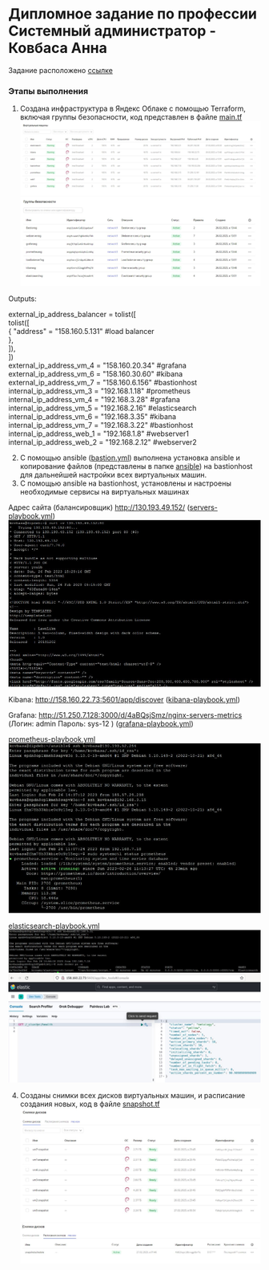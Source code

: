 # Дипломное задание по профессии Системный администратор - Ковбаса Анна


Задание расположено [ссылке](https://github.com/netology-code/sys-diplom/blob/main/README.md)

### Этапы выполнения

1. Создана инфраструктура в Яндекс Облаке с помощью Terraform, включая группы безопасности, код представлен в файле [main.tf](https://github.com/kovbasaad/netology-diplom/blob/main/main.tf)<br>
![1-1](https://github.com/kovbasaad/netology-diplom/blob/main/img/vm.JPG)<br>
![1-2](https://github.com/kovbasaad/netology-diplom/blob/main/img/sg.JPG)<br>

Outputs:<br>

external_ip_address_balancer = tolist([<br>
  tolist([<br>
    {
      "address" = "158.160.5.131" #load balancer<br>
    },<br>
  ]),<br>
])<br>
external_ip_address_vm_4 = "158.160.20.34" #grafana<br>
external_ip_address_vm_6 = "158.160.30.60" #kibana<br>
external_ip_address_vm_7 = "158.160.6.156" #bastionhost<br>
internal_ip_address_vm_3 = "192.168.1.18" #prometheus<br>
internal_ip_address_vm_4 = "192.168.3.28" #grafana<br>
internal_ip_address_vm_5 = "192.168.2.16" #elasticsearch<br>
internal_ip_address_vm_6 = "192.168.3.35" #kibana<br>
internal_ip_address_vm_7 = "192.168.3.22" #bastionhost<br>
internal_ip_address_web_1 = "192.168.1.8" #webserver1<br>
internal_ip_address_web_2 = "192.168.2.12" #webserver2<br>

2. С помощью ansible ([bastion.yml](https://github.com/kovbasaad/netology-diplom/blob/main/ansible/bastion.yml)) выполнена установка ansible и копирование файлов (представлены в папке [ansible](https://github.com/kovbasaad/netology-diplom/tree/main/ansible)) на bastionhost для дальнейшей настройки всех виртуальных машин.
3. С помощью ansible на bastionhost, установлены и настроены необходимые сервисы на виртуальных машинах

Адрес сайта (балансировщик) http://130.193.49.152/ ([servers-playbook.yml](https://github.com/kovbasaad/netology-diplom/blob/main/ansible/servers-playbook.yml))<br>
![3-1](https://github.com/kovbasaad/netology-diplom/blob/main/img/curl%20balancer.JPG)<br>

Kibana: http://158.160.22.73:5601/app/discover ([kibana-playbook.yml](https://github.com/kovbasaad/netology-diplom/blob/main/ansible/kibana-playbook.yml))<br>

Grafana: http://51.250.7.128:3000/d/4aBQsjSmz/nginx-servers-metrics (Логин: admin Пароль: sys-12 ) ([grafana-playbook.yml](https://github.com/kovbasaad/netology-diplom/blob/main/ansible/grafana-playbook.yml))<br>

[prometheus-playbook.yml](https://github.com/kovbasaad/netology-diplom/blob/main/ansible/prometheus-playbook.yml)<br>
![3-2](https://github.com/kovbasaad/netology-diplom/blob/main/img/prometheus.JPG)<br>

[elasticsearch-playbook.yml](https://github.com/kovbasaad/netology-diplom/blob/main/ansible/elasticsearch-playbook.yml)<br>
![3-3](https://github.com/kovbasaad/netology-diplom/blob/main/img/elasticsearch.JPG)<br>
![3-4](https://github.com/kovbasaad/netology-diplom/blob/main/img/kibana_get_es.JPG)<br>

4. Созданы снимки всех дисков виртуальных машин, и расписание создания новых, код в файле [snapshot.tf](https://github.com/kovbasaad/netology-diplom/blob/main/snapshot.tf)<br>
![4-1](https://github.com/kovbasaad/netology-diplom/blob/main/img/snapshots.JPG)<br>
![4-2](https://github.com/kovbasaad/netology-diplom/blob/main/img/sdsnapshots.JPG)<br>

